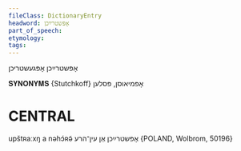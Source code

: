 ```yaml
---
fileClass: DictionaryEntry
headword: אָפּשטרײַכן
part_of_speech: 
etymology: 
tags: 
---
```

אָפּשטרײַכן
אָפּגעשטריכן

𝐒𝐘𝐍𝐎𝐍𝐘𝐌𝐒 {Stutchkoff}
אָפּמיאוסן, פּסלען

CENTRAL
========

upštʀaːxŋ a nəhɔ́ʀə̃ אָפּשטרײַכן אַן עין־הרע {POLAND, Wolbrom, 50196}